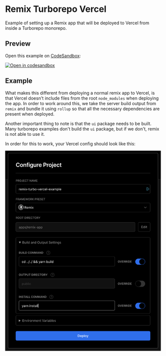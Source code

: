 # Remix Turborepo Vercel

Example of setting up a Remix app that will be deployed to Vercel from inside a Turborepo monorepo.

## Preview

Open this example on [CodeSandbox](https://codesandbox.com):

<!-- TODO: update this link to the path for your example: -->

[![Open in codesandbox](https://codesandbox.io/static/img/play-codesandbox.svg)](https://codesandbox.io/s/github/remix-run/remix/tree/main/examples/turbo-vercel)

## Example

What makes this different from deploying a normal remix app to Vercel,
is that Vercel doesn't include files from the root `node_modules` when deploying the app.
In order to work around this, we take the server build output from `remix` and
bundle it using `rollup` so that all the necessary dependencies are present when deployed.

Another important thing to note is that the `ui` package needs to be built.
Many turborepo examples don't build the `ui` package, but if we don't, remix is not able to use it.

In order for this to work, your Vercel config should look like this:

![Vercel project config](./vercel-project-config-example.png)
